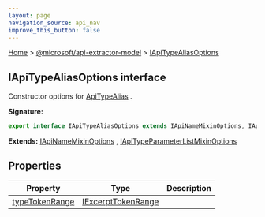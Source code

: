 ```yaml
---
layout: page
navigation_source: api_nav
improve_this_button: false
---
```



[Home](./index.md) &gt; [@microsoft/api-extractor-model](./api-extractor-model.md) &gt; [IApiTypeAliasOptions](./api-extractor-model.iapitypealiasoptions.md)

## IApiTypeAliasOptions interface

Constructor options for [ApiTypeAlias](./api-extractor-model.apitypealias.md) .

<b>Signature:</b>

```typescript
export interface IApiTypeAliasOptions extends IApiNameMixinOptions, IApiReleaseTagMixinOptions, IApiDeclaredItemOptions, IApiTypeParameterListMixinOptions
```
<b>Extends:</b> [IApiNameMixinOptions](./api-extractor-model.iapinamemixinoptions.md) , [IApiTypeParameterListMixinOptions](./api-extractor-model.iapitypeparameterlistmixinoptions.md)

## Properties

|  Property | Type | Description |
|  --- | --- | --- |
|  [typeTokenRange](./api-extractor-model.iapitypealiasoptions.typetokenrange.md) | [IExcerptTokenRange](./api-extractor-model.iexcerpttokenrange.md) |  |
